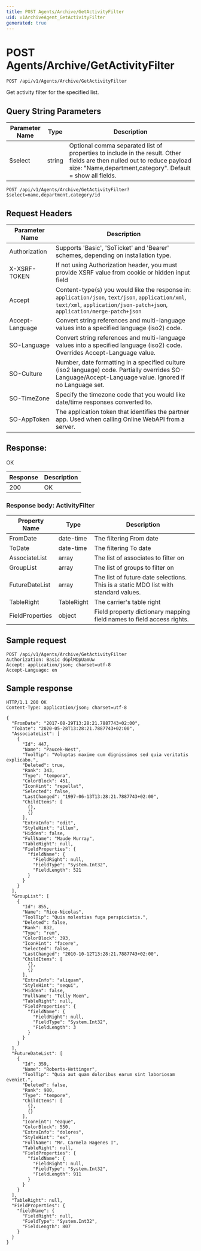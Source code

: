 ```yaml
---
title: POST Agents/Archive/GetActivityFilter
uid: v1ArchiveAgent_GetActivityFilter
generated: true
---
```


# POST Agents/Archive/GetActivityFilter

```http
POST /api/v1/Agents/Archive/GetActivityFilter
```

Get activity filter for the specified list.







## Query String Parameters

| Parameter Name | Type |  Description |
|----------------|------|--------------|
| $select | string |  Optional comma separated list of properties to include in the result. Other fields are then nulled out to reduce payload size: "Name,department,category". Default = show all fields. |

```http
POST /api/v1/Agents/Archive/GetActivityFilter?$select=name,department,category/id
```


## Request Headers

| Parameter Name | Description |
|----------------|-------------|
| Authorization  | Supports 'Basic', 'SoTicket' and 'Bearer' schemes, depending on installation type. |
| X-XSRF-TOKEN   | If not using Authorization header, you must provide XSRF value from cookie or hidden input field |
| Accept         | Content-type(s) you would like the response in: `application/json`, `text/json`, `application/xml`, `text/xml`, `application/json-patch+json`, `application/merge-patch+json` |
| Accept-Language | Convert string references and multi-language values into a specified language (iso2) code. |
| SO-Language | Convert string references and multi-language values into a specified language (iso2) code. Overrides Accept-Language value. |
| SO-Culture | Number, date formatting in a specified culture (iso2 language) code. Partially overrides SO-Language/Accept-Language value. Ignored if no Language set. |
| SO-TimeZone | Specify the timezone code that you would like date/time responses converted to. |
| SO-AppToken | The application token that identifies the partner app. Used when calling Online WebAPI from a server. |


## Response:

OK

| Response | Description |
|----------------|-------------|
| 200 | OK |

### Response body: ActivityFilter

| Property Name | Type |  Description |
|----------------|------|--------------|
| FromDate | date-time | The filtering From date |
| ToDate | date-time | The filtering To date |
| AssociateList | array | The list of associates to filter on |
| GroupList | array | The list of groups to filter on |
| FutureDateList | array | The list of future date selections. This is a static MDO list with standard values. |
| TableRight | TableRight | The carrier's table right |
| FieldProperties | object | Field property dictionary mapping field names to field access rights. |

## Sample request

```http!
POST /api/v1/Agents/Archive/GetActivityFilter
Authorization: Basic dGplMDpUamUw
Accept: application/json; charset=utf-8
Accept-Language: en
```

## Sample response

```http_
HTTP/1.1 200 OK
Content-Type: application/json; charset=utf-8

{
  "FromDate": "2017-08-29T13:28:21.7887743+02:00",
  "ToDate": "2020-05-28T13:28:21.7887743+02:00",
  "AssociateList": [
    {
      "Id": 447,
      "Name": "Paucek-West",
      "ToolTip": "Voluptas maxime cum dignissimos sed quia veritatis explicabo.",
      "Deleted": true,
      "Rank": 343,
      "Type": "tempora",
      "ColorBlock": 451,
      "IconHint": "repellat",
      "Selected": false,
      "LastChanged": "1997-06-13T13:28:21.7887743+02:00",
      "ChildItems": [
        {},
        {}
      ],
      "ExtraInfo": "odit",
      "StyleHint": "illum",
      "Hidden": false,
      "FullName": "Maude Murray",
      "TableRight": null,
      "FieldProperties": {
        "fieldName": {
          "FieldRight": null,
          "FieldType": "System.Int32",
          "FieldLength": 521
        }
      }
    }
  ],
  "GroupList": [
    {
      "Id": 855,
      "Name": "Rice-Nicolas",
      "ToolTip": "Quis molestias fuga perspiciatis.",
      "Deleted": false,
      "Rank": 832,
      "Type": "rem",
      "ColorBlock": 393,
      "IconHint": "facere",
      "Selected": false,
      "LastChanged": "2010-10-12T13:28:21.7887743+02:00",
      "ChildItems": [
        {},
        {}
      ],
      "ExtraInfo": "aliquam",
      "StyleHint": "sequi",
      "Hidden": false,
      "FullName": "Telly Moen",
      "TableRight": null,
      "FieldProperties": {
        "fieldName": {
          "FieldRight": null,
          "FieldType": "System.Int32",
          "FieldLength": 3
        }
      }
    }
  ],
  "FutureDateList": [
    {
      "Id": 359,
      "Name": "Roberts-Hettinger",
      "ToolTip": "Quia aut quam doloribus earum sint laboriosam eveniet.",
      "Deleted": false,
      "Rank": 980,
      "Type": "tempore",
      "ChildItems": [
        {},
        {}
      ],
      "IconHint": "eaque",
      "ColorBlock": 550,
      "ExtraInfo": "dolores",
      "StyleHint": "ex",
      "FullName": "Mr. Carmela Hagenes I",
      "TableRight": null,
      "FieldProperties": {
        "fieldName": {
          "FieldRight": null,
          "FieldType": "System.Int32",
          "FieldLength": 911
        }
      }
    }
  ],
  "TableRight": null,
  "FieldProperties": {
    "fieldName": {
      "FieldRight": null,
      "FieldType": "System.Int32",
      "FieldLength": 807
    }
  }
}
```